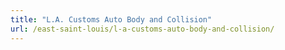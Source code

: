 ```yaml
---
title: "L.A. Customs Auto Body and Collision"
url: /east-saint-louis/l-a-customs-auto-body-and-collision/
---
```

